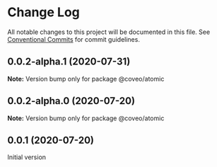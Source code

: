 # Change Log

All notable changes to this project will be documented in this file.
See [Conventional Commits](https://conventionalcommits.org) for commit guidelines.

## 0.0.2-alpha.1 (2020-07-31)

**Note:** Version bump only for package @coveo/atomic





## 0.0.2-alpha.0 (2020-07-20)

**Note:** Version bump only for package @coveo/atomic





## 0.0.1 (2020-07-20)

Initial version
